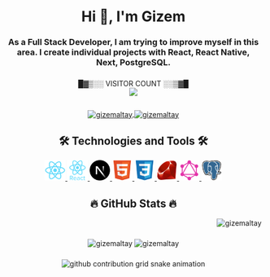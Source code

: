 <h1 align="center">Hi 👋, I'm Gizem</h1>
<h3 align="center">As a Full Stack Developer, I am trying to improve myself in this area. I create individual projects with React, React Native, Next, PostgreSQL.</h3>

###

<div align="center"> 
  █▓▒░░ VISITOR COUNT ░░▒▓█<br>
  <img src="https://profile-counter.glitch.me/gizem2506/count.svg"/>
</div>


###

<div align="center">
  <a href="https://www.linkedin.com/in/gizemaltay06/" target="blank">
  <img align="center" src="https://img.shields.io/static/v1?message=LinkedIn&logo=linkedin&label=&color=0077B5&logoColor=white&labelColor=&style=for-the-badge" alt="gizemaltay" />
  </a>
  <a href="https://gizemaltay.com.tr/" target="blank">
  <img align="center" src="https://img.shields.io/static/v1?message=Website&label=&color=20b2aa&labelColor=&style=for-the-badge" alt="gizemaltay" />
  </a>
</div>

###


<div align="center">
  <h2 align="center">🛠 Technologies and Tools 🛠</h2>
  
  <!-- React -->
  <a href="https://reactjs.org/" target="_blank" rel="noreferrer">
    <img src="https://raw.githubusercontent.com/devicons/devicon/master/icons/react/react-original.svg" alt="react" height="40"/>
  </a>
  
  <!-- React Native -->
  <a href="https://reactnative.dev/" target="_blank" rel="noreferrer">
    <img src="https://raw.githubusercontent.com/devicons/devicon/master/icons/react/react-original-wordmark.svg" alt="react-native" height="40"/>
  </a>
  
  <!-- Next.js -->
  <a href="https://nextjs.org/" target="_blank" rel="noreferrer">
    <img src="https://raw.githubusercontent.com/devicons/devicon/master/icons/nextjs/nextjs-original.svg" alt="nextjs" height="40"/>
  </a>
  
  <!-- HTML -->
  <a href="https://developer.mozilla.org/en-US/docs/Web/HTML" target="_blank" rel="noreferrer">
    <img src="https://raw.githubusercontent.com/devicons/devicon/master/icons/html5/html5-original.svg" alt="html" height="40"/>
  </a>
  
  <!-- CSS -->
  <a href="https://developer.mozilla.org/en-US/docs/Web/CSS" target="_blank" rel="noreferrer">
    <img src="https://raw.githubusercontent.com/devicons/devicon/master/icons/css3/css3-original.svg" alt="css" height="40"/>
  </a>
 
  
  <!-- Ruby on Rails -->
  <a href="https://rubyonrails.org/" target="_blank" rel="noreferrer">
    <img src="https://raw.githubusercontent.com/devicons/devicon/master/icons/ruby/ruby-original.svg" alt="ruby on rails" height="40"/>
  </a>
  
  <!-- GraphQL -->
  <a href="https://graphql.org/" target="_blank" rel="noreferrer">
    <img src="https://raw.githubusercontent.com/devicons/devicon/master/icons/graphql/graphql-plain.svg" alt="graphql" height="40"/>
  </a>
  
  <!-- PostgreSQL -->
  <a href="https://www.postgresql.org/" target="_blank" rel="noreferrer">
    <img src="https://raw.githubusercontent.com/devicons/devicon/master/icons/postgresql/postgresql-original.svg" alt="postgresql" height="40"/>
  </a>
</div>


###

<div align="end"> 
    <h2 align="center">🔥 GitHub Stats 🔥</h2>
    <img src="https://github-profile-trophy.vercel.app/?username=gizem2506&title=Commits,Repositories,Experience,Followers&theme=dracula" alt="gizemaltay" />
</div>

###

<div align="center">
  <img src="https://github-readme-stats.vercel.app/api?username=gizem2506&show_icons=true&locale=en" height="180" alt="gizemaltay" />
  <img src="https://github-readme-stats.vercel.app/api/top-langs?username=gizem2506&locale=en&hide_title=false&layout=compact&card_width=320&langs_count=5&hide_border=false" height="180" alt="gizemaltay" />
</div>

###

<div align="center">
  <picture>
    <source media="(prefers-color-scheme: dark)" srcset="https://raw.githubusercontent.com/gizem2506/gizem2506/output/github-contribution-grid-snake-dark.svg">
    <source media="(prefers-color-scheme: light)" srcset="https://raw.githubusercontent.com/gizem2506/gizem2506/output/github-contribution-grid-snake.svg">
    <img alt="github contribution grid snake animation" src="https://raw.githubusercontent.com/gizem2506/gizem2506/output/github-contribution-grid-snake.svg">
  </picture>
</div>
